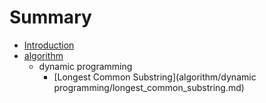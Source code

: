 # Summary

* [Introduction](README.md)
* [algorithm](algorithm)
   * dynamic programming
       * [Longest Common Substring](algorithm/dynamic programming/longest_common_substring.md)

